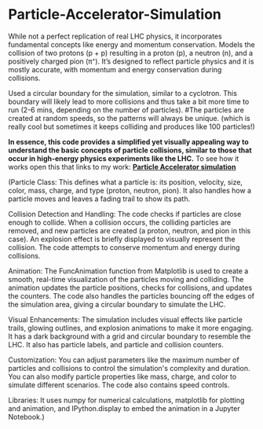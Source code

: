 # Particle-Accelerator-Simulation
While not a perfect replication of real LHC physics, it incorporates fundamental concepts like energy and momentum conservation.
Models the collision of two protons (p + p) resulting in a proton (p), a neutron (n), and a positively charged pion (π⁺). It’s designed to reflect particle physics and it is mostly accurate, with momentum and energy conservation during collisions.

Used a circular boundary for the simulation, similar to a cyclotron. This boundary will likely lead to more collisions and thus take a bit more time to run (2-6 mins, depending on the number of particles).
#The particles are created at random speeds, so the patterns will always be unique. (which is really cool but sometimes it keeps colliding and produces like 100 particles!)

**In essence, this code provides a simplified yet visually appealing way to understand the basic concepts of particle collisions, similar to those that occur in high-energy physics experiments like the LHC.**
To see how it works open this that links to my work:
**[Particle Accelerator simulation](https://colab.research.google.com/drive/1qWvhOPAB6fdfmvo2OA1xGDwk-BUsavbl?usp=sharing)**


(Particle Class:
This defines what a particle is: its position, velocity, size, color, mass, charge, and type (proton, neutron, pion). It also handles how a particle moves and leaves a fading trail to show its path. 

Collision Detection and Handling:
The code checks if particles are close enough to collide. When a collision occurs, the colliding particles are removed, and new particles are created (a proton, neutron, and pion in this case). An explosion effect is briefly displayed to visually represent the collision. The code attempts to conserve momentum and energy during collisions. 

Animation:
The FuncAnimation function from Matplotlib is used to create a smooth, real-time visualization of the particles moving and colliding. The animation updates the particle positions, checks for collisions, and updates the counters. The code also handles the particles bouncing off the edges of the simulation area, giving a circular boundary to simulate the LHC. 

Visual Enhancements:
The simulation includes visual effects like particle trails, glowing outlines, and explosion animations to make it more engaging. It has a dark background with a grid and circular boundary to resemble the LHC. It also has particle labels, and particle and collision counters. 

Customization:
You can adjust parameters like the maximum number of particles and collisions to control the simulation's complexity and duration. You can also modify particle properties like mass, charge, and color to simulate different scenarios. The code also contains speed controls. 

Libraries:
It uses numpy for numerical calculations, matplotlib for plotting and animation, and IPython.display to embed the animation in a Jupyter Notebook.)
